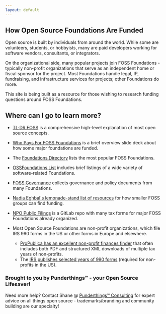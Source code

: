 ```yaml
---
layout: default
---
```


## How Open Source Foundations Are Funded

Open source is built by individuals from around the world.  While some are volunteers, students, or hobbyists, many are paid developers working for software vendors, consultants, or integrators.  

On the organizational side, many popular projects join FOSS Foundations - typically non-profit organizations that serve as an independent home or fiscal sponsor for the project.  Most Foundations handle legal, IP, fundraising, and infrastructure services for projects; other Foundations do more.

This site is being built as a resource for those wishing to research funding questions around FOSS Foundations.

## Where can I go to learn more?

- [TL;DR FOSS](https://tldrfoss.com/) is a comprehensive high-level explanation of most open source concepts.

- [Who Pays For FOSS Foundations](http://shaneslides.com/2021/09/FOSS-Foundation-Funding/) is a brief overview slide deck about how some major foundations are funded.

- The [Foundations Directory](https://flossfoundations.org/foundation-directory) lists the most popular FOSS Foundations.

- [OSSFoundations List](https://som-research.github.io/OSSFoundations/) includes brief listings of a wide variety of software-related Foundations.

- [FOSS Governance](https://fossgovernance.org/) collects governance and policy documents from many Foundations.

- [Nadia Eghbal's lemonade-stand list of resources](https://github.com/nayafia/lemonade-stand) for how smaller FOSS groups can find funding.

- [NPO Public Filings](https://gitlab.com/floss-foundations/npo-public-filings) is a GitLab repo with many tax forms for major FOSS Foundations already organized.

- Most Open Source Foundations are non-profit organizations, which file IRS 990 forms in the US or other forms in Europe and elsewhere.
  - [ProPublica has an excellent non-profit finances finder](https://projects.propublica.org/nonprofits/) that often includes both PDF and structured XML downloads of multiple tax years of non-profits.
  - The [IRS publishes selected years of 990 forms](https://www.irs.gov/charities-non-profits/copies-of-eo-returns-available) (required for non-profits in the US).

### Brought to you by Punderthings℠ - your Open Source Lifesaver!

Need more help?  Contact Shane @ [Punderthings℠ Consulting](http://punderthings.com) for expert advice on all things open source - trademarks/branding and community building are our specialty!
